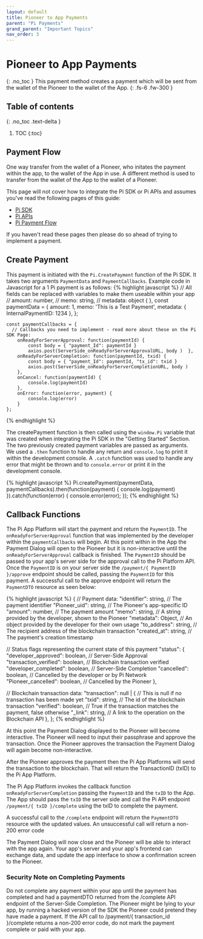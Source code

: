 ```yaml
---
layout: default
title: Pioneer to App Payments
parent: "Pi Payments"
grand_parent: "Important Topics"
nav_order: 3
---
```

# Pioneer to App Payments
{: .no_toc }
This payment method creates a payment which will be sent from the wallet of the Pioneer to the wallet of the App. 
{: .fs-6 .fw-300 }

## Table of contents
{: .no_toc .text-delta }

1. TOC
{:toc}

## Payment Flow
One way transfer from the wallet of a Pioneer, who initates the payment within the app, to the wallet of the App in use. A different method is used to transfer from the wallet of the App to the wallet of a Pioneer. 

This page will not cover how to integrate the Pi SDK or Pi APIs and assumes you've read the following pages of this guide:

<ul>
<li> <a href="../../../gettingSetup/piPlatform/piSDK"> Pi SDK </a> </li>
<li> <a href="../../../gettingSetup/piPlatform/piAPIs"> Pi APIs </a> </li>
<li> <a href="../developerPaymentFlow"> Pi Payment Flow </a> </li>
</ul>

If you haven't read these pages then please do so ahead of trying to implement a payment. 

## Create Payment

This payment is initiated with the `Pi.CreatePayment` function of the Pi SDK. It takes two arguments `PaymentData` and `PaymentCallbacks`. Example code in Javascript for a 1 Pi payment is as follows:
{% highlight javascript %}
    // All fields can be replaced with variables to make them useable within your app
    // amount: number,
    // memo: string,
    // metadata: object { },
    const paymentData = {
      amount: 1,
      memo: 'This is a Test Payment',
      metadata: { InternalPaymentID: 1234 },
    };

    const paymentCallbacks = {
      // Callbacks you need to implement - read more about these on the Pi SDK Page:
        onReadyForServerApproval: function(paymentId) {                 
            const body = { "payment_Id": paymentId }
            axios.post(ServerSide_onReadyForServerApprovalURL, body )  },
        onReadyForServerCompletion: function(paymentId, txid) { 
            const body = { "payment_Id": paymentId, "tx_id": txid }
            axios.post(ServerSide_onReadyForServerCompletionURL, body ) 
        },
        onCancel: function(paymentId) { 
            console.log(paymentId)
        },
        onError: function(error, payment) { 
            console.log(error) 
        }
    };
{% endhighlight %}

The createPayment function is then called using the `window.Pi` variable that was created when integrating 
the Pi SDK in the "Getting Started" Section. The two previously created payment variables are passed as arguments.
We used a `.then` function to handle any return and `console.log` to print it within the development console.
A `.catch` function was used to handle any error that might be thrown and to `console.error` or print it in the development console.

{% highlight javascript %}
Pi.createPayment(paymentData, paymentCallbacks).then(function(payment) {
    console.log(payment)
  }).catch(function(error) {
    console.error(error);
  });
{% endhighlight %}

## Callback Functions
The Pi App Platform will start the payment and return the `PaymentID`. The `onReadyForServerApproval` function that was implemented by the developer within the `paymentCallbacks` will begin.
At this point within in the App the Payment Dialog will open to the Pioneer but it is non-interactive until the `onReadyForServerApproval` callback is finished.
The `PaymentID` should be passed to your app's server side for the approval call to the Pi Platform API. Once the `PaymentID` is on your server side the `/payment/{ PaymentID }/approve` endpoint should be called, passing the `PaymentID` for this payment.
A successful call to the approve endpoint will return the `PaymentDTO` resource as seen below:

{% highlight javascript %}
{
  // Payment data:
  "identifier": string, // The payment identifier
  "Pioneer_uid": string, // The Pioneer's app-specific ID
  "amount": number, // The payment amount
  "memo": string, // A string provided by the developer, shown to the Pioneer
  "metadata": Object, // An object provided by the developer for their own usage
  "to_address": string, // The recipient address of the blockchain transaction
  "created_at": string, // The payment's creation timestamp
  
  // Status flags representing the current state of this payment
  "status": {
    "developer_approved": boolean, // Server-Side Approval
    "transaction_verified": boolean, // Blockchain transaction verified
    "developer_completed": boolean, // Server-Side Completion
    "cancelled": boolean, // Cancelled by the developer or by Pi Network
    "Pioneer_cancelled": boolean, // Cancelled by the Pioneer
  },
  
  // Blockchain transaction data:
  "transaction": null | { // This is null if no transaction has been made yet
    "txid": string, // The id of the blockchain transaction
    "verified": boolean, // True if the transaction matches the payment, false otherwise
    "_link": string, // A link to the operation on the Blockchain API
  },
};
{% endhighlight %}

At this point the Payment Dialog displayed to the Pioneer will become interactive. The Pioneer will need to input their passphrase and approve the transaction. Once the Pioneer approves the transaction the Payment Dialog will again become non-interactive. 

After the Pioneer approves the payment then the Pi App Platforms will send the transaction to the blockchain. That will return the TransactionID (txID) to the Pi App Platform. 

The Pi App Platform invokes the callback function `onReadyForServerCompletion` passing the `PaymentID` and the `txID` to the App. The App should pass the `txID` the server side and call the Pi API endpoint `/payment/{ txID }/complete` using the txID to complete the payment.

A successful call to the `/complete` endpoint will return the `PaymentDTO` resource with the updated values. An unsuccessful call will return a non-200 error code

The Payment Dialog will now close and the Pioneer will be able to interact with the app again. Your app's server and your app's frontend can exchange data, and update the app interface to show a confirmation screen to the Pioneer.

### Security Note on Completing Payments
Do not complete any payment within your app until the payment has completed and had a paymentDTO returned from the /complete API endpoint of the Server-Side Completion. The Pioneer might be lying to your app, by running a hacked version of the SDK the Pioneer could pretend they have made a payment. If the API call to /payment/{ transaction_id }/complete returns a non-200 error code, do not mark the payment complete or paid with your app.
